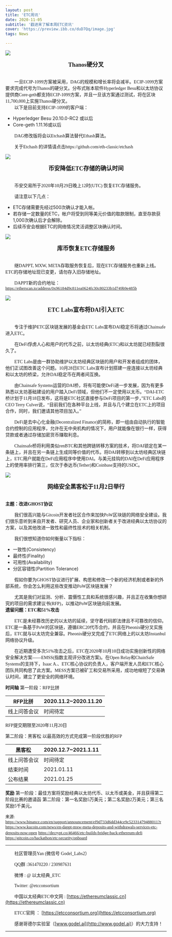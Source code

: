 ```yaml
---
layout: post
title: 'ETC周讯'
date: 2020-11-05
subtitle: '戳进来了解本周ETC资讯'
cover: 'https://preview.ibb.co/duD7Qq/image.jpg'
tags: News

---
```




![](https://i.ibb.co/gP4DgNF/1.png)


<center><strong><font size=4 face="微软雅黑">Thanos硬分叉</font></strong></center><br/>

&emsp;&emsp;<font  face="微软雅黑">一旦ECIP-1099方案被采用，DAG的规模和增长率将会减半。ECIP-1099方案要求完成代号为Thanos的硬分叉。分布式账本软件Hyperledger Besu和以太坊协议提供商Core-geth都支持ECIP-1099方案，并且一旦该方案通过测试，将在区块11,700,000上实施Thanos硬分叉。</font><br/>
&emsp;&emsp;<font  face="微软雅黑">以下是目前支持ECIP-1099的客户端：</font>

- Hyperledger Besu 20.10.0-RC2 或以后
- Core-geth 1.11.16或以后

&emsp;&emsp;<font  face="微软雅黑">DAG修改版将会以Etchash算法替代Ethash算法。</font>

&emsp;&emsp;<font  face="微软雅黑">关于Etchash 的详情请点击https://github.com/eth-classic/etchash</font>



![](https://i.ibb.co/gyPBxTF/2.png)


<center><strong><font size=4 face="微软雅黑">币安降低ETC存储的确认时间</font></strong></center><br/>

&emsp;&emsp;<font  face="微软雅黑">币安交易所于2020年10月29日晚上12时(UTC) 恢复ETC存储服务。</font>

&emsp;&emsp;<font  face="微软雅黑">请注意以下几点：</font>

- ETC存储需要先经过500次确认才能入帐。
- 若存储一定数量的ETC，帐户将受到同等美元价值的取款限制，直至存款获1,000次确认后才会解除。
- 后续币安会根据ETC的网络情况灵活调整区块确认时间。



![](https://i.ibb.co/2sbyp45/3.png)


<center><strong><font size=4 face="微软雅黑">库币恢复ETC存储服务</font></strong></center><br/>

&emsp;&emsp;<font  face="微软雅黑">继DAPPT, MXW, META存取服务恢复后，现在ETC存储服务也重新上线。ETC的存储地址现已变更，请勿存入旧存储地址。</font>

&emsp;&emsp;<font  face="微软雅黑">DAPPT新的合约地址：<font  size=2 face="微软雅黑">https://etherscan.io/address/0x96184d9c811ea0624fc30c80233b1d749b9e485b</font></font>



![](https://i.ibb.co/th4mStk/4.png)


<center><strong><font size=4 face="微软雅黑">ETC Labs宣布将DAI引入ETC</font></strong></center><br/>

&emsp;&emsp;<font  face="微软雅黑">专注于维护ETC区块链发展的基金会ETC Labs宣布DAI稳定币将通过Chainsafe进入ETC。</font>

&emsp;&emsp;<font  face="微软雅黑">在DeFi俘虏人心和用户的代币之前，以太坊经典(ETC)和以太坊就已经割裂很久了。</font>

&emsp;&emsp;<font  face="微软雅黑">ETC Labs是由一群协助维护以太坊经典区块链的用户和开发者组成的团体，他们正试图改善这个问题。10月28日ETC Labs宣布计划搭建一座连接以太坊经典和以太坊的桥梁，允许DAI稳定币在两者间互换。</font>

&emsp;&emsp;<font  face="微软雅黑">由Chainsafe Systems运营的DAI桥，将有可能使DeFi进一步发展，因为有更多熟悉以太坊基础建设的用户踏入DeFi领域，但他们不一定使用以太币。“DAI-ETC桥计划于11月18日发布，这将是ETC社区直接参与DeFi项目的第一步，”ETC Labs的CEO Terry Culver说，“目前我们在各种平台上线，并且与几个建立在ETC上的项目合作，同时，我们邀请其他项目加入。”</font>

&emsp;&emsp;<font  face="微软雅黑">DeFi是去中心化金融(Decentralized Finance)的简称，即一组由自动执行的智能合约控制的应用程序，允许在无中央机构的情况下，用户就能像在银行一样，获得贷款或者通过存储加密货币赚取利息。</font>

&emsp;&emsp;<font  face="微软雅黑">Chainsafe桥将利用类似renBTC和其他跨链转移方案的技术，将DAI锁定在某一条链上，并且在另一条链上生成同等价值的代币。将DAI转移到以太坊经典区块链上，ETC用户就能在DeFi应用程序中使用DAI。与美元挂钩的DAI在DeFi应用程序上的使用率排行第三，仅次于泰达币(Tether)和Coinbase支持的USDC。</font>



![](https://i.ibb.co/dmKrxtp/5.png)


<center><strong><font size=4 face="微软雅黑">网络安全黑客松于11月2日举行</font></strong></center><br/>

<strong><font  face="微软雅黑">主题：改进GHOST协议</font></strong>

&emsp;&emsp;<font  face="微软雅黑">我们很高兴能与Gitcoin开发者社区合作来加快PoW区块链的网络安全建设。我们很乐意听到来自开发者、研究人员、企业家和创新者关于改进经典以太坊协议的方案，以及其他改进一致性和最终性技术的相关机制。</font>

&emsp;&emsp;<font  face="微软雅黑">我们很想知道你如何衡量以下指标：</font>

- 一致性(Consistency)
- 最终性(Finality)
- 可用性(Availability)
- 分区容错性(Partition Tolerance)

&emsp;&emsp;<font  face="微软雅黑">假如你要为GHOST协议进行扩展、构思和修改一个新的经济机制或者新的外部系统，你会怎么利用这些改变推动PoW区块链发展？</font>

&emsp;&emsp;<font  face="微软雅黑">尤其是我们对监测、分析、震慑性工具和系统很感兴趣，并且正在收集你想研究的项目的需求建议书(RFP)，以推动PoW区块链向前发展。</font><br/>
<strong><font  face="微软雅黑">遗留问题：ETC和51%攻击</font></strong>

&emsp;&emsp;<font  face="微软雅黑">ETC是未经篡改历史的以太坊的延续，坚守着代码即法律且不可篡改的信仰。ETC是一条基于PoW的区块链，遵循ERC20代币合约，并且在Pheonix硬分叉实施后，ETC就与以太坊完全兼容。Pheonix硬分叉完成了ETC网络上的以太坊Instanbul网络协议升级。</font>

&emsp;&emsp;<font  face="微软雅黑">在近期遭受多次51%攻击之后，ETC在2020年10月10日成功实施创新性的网络安全解决方案——EMSS(指数主观评分改进方案)。在Open Relay和ChainSafe Systems的支持下，Isaac A.、ETC核心协议的负责人，客户端开发人员和ETC核心团队共同构思了此方案。MESS方案已被矿工和交易所采用，成功地缩短了交易确认时间，建立了更安全的网络环境。</font><br/>

<strong><font  face="微软雅黑">时间轴</font></strong>
<font  face="微软雅黑">第一阶段：RFP比拼</font>

| RFP比拼      | 2020.11.2~2020.11.20 |
| ------------ | -------------------- |
| 线上问答会议 | 时间待定             |

<font  face="微软雅黑">RFP提交期限至2020年11月20日</font><br/>

<font  face="微软雅黑">第二阶段：黑客松</font>
<font  face="微软雅黑">以最高效的方式完成第一阶段优胜的RFP</font>

| 黑客松       | 2020.12.7~2021.1.11 |
| ------------ | ------------------- |
| 线上问答会议 | 时间待定            |
| 结束时间     | 2021.01.11          |
| 公布结果     | 2021.01.25          |

<strong><font  face="微软雅黑">奖励</font></strong>
<font  face="微软雅黑">第一阶段：最佳方案将奖励经典以太坊代币、以太币或美金，并且获得第二阶段比赛的邀请函</font>
<font  face="微软雅黑">第二阶段：第一名奖励5万美元；第二名奖励2万美元；第三名奖励5千美元。</font><br/>



<font size=2 face="微软雅黑">来源:</font>
<font size=2 face="微软雅黑">https://www.binance.com/en/support/announcement/ef9d733d6dd344ce9c52331479488011?r</font>
<font size=2 face="微软雅黑">https://www.kucoin.com/news/en-dappt-mxw-meta-deposits-and-withdrawals-services-etc-deposits-now-open</font>
<font size=2 face="微软雅黑">https://decrypt.co/46466/etc-builds-bridge-back-ethereum-defi</font>
<font size=2 face="微软雅黑">https://gitcoin.co/hackathon/etc-security/onboard</font>

---

&emsp;&emsp;<font face="Times new Roman">社区管理员Yan (微信号 Godel_Labs2）</font>

&emsp;&emsp;<font face="Times new Roman">QQ群 :361470220 / 230987631</font>

&emsp;&emsp;<font face="Times new Roman">微博 : @ 以太经典_ETC </font>

&emsp;&emsp;<font face="Times new Roman">Twitter: @etcconsortium</font>

&emsp;&emsp;<font face="Times new Roman">中国以太经典ETC中文网 : </font>[https://ethereumclassic.cn](https://ethereumclassic.cn)

&emsp;&emsp;<font face="Times new Roman">ETCC官网 ： </font>[https://etcconsortium.org](https://etcconsortium.org)

&emsp;&emsp;<font face="Times new Roman">感谢哥德尔实验室（</font>[www.godel.ai](http://www.godel.ai)<font face="Times new Roman">）的大力支持！</font>

---
